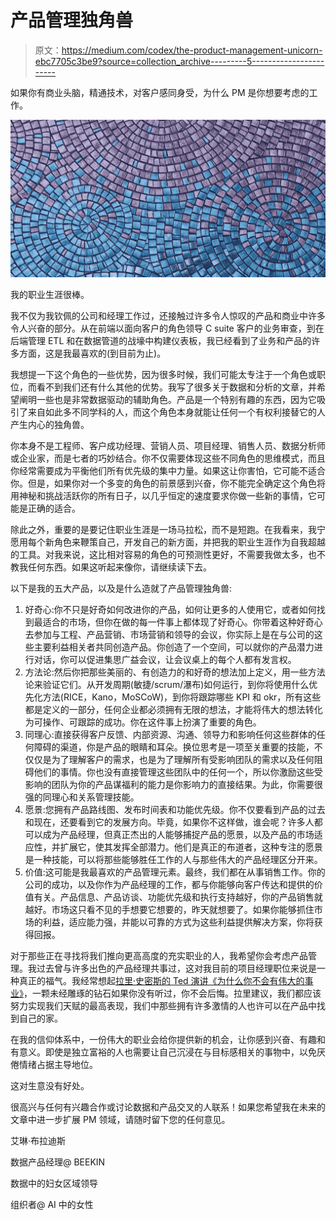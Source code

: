 # 产品管理独角兽

> 原文：<https://medium.com/codex/the-product-management-unicorn-ebc7705c3be9?source=collection_archive---------5----------------------->

如果你有商业头脑，精通技术，对客户感同身受，为什么 PM 是你想要考虑的工作。

![](img/6406618395e5989aa9642c568668e5a5.png)

我的职业生涯很棒。

我不仅为我钦佩的公司和经理工作过，还接触过许多令人惊叹的产品和商业中许多令人兴奋的部分。从在前端以面向客户的角色领导 C suite 客户的业务审查，到在后端管理 ETL 和在数据管道的战壕中构建仪表板，我已经看到了业务和产品的许多方面，这是我最喜欢的(到目前为止)。

我想提一下这个角色的一些优势，因为很多时候，我们可能太专注于一个角色或职位，而看不到我们还有什么其他的优势。我写了很多关于数据和分析的文章，并希望阐明一些也是非常数据驱动的辅助角色。产品是一个特别有趣的东西，因为它吸引了来自如此多不同学科的人，而这个角色本身就能让任何一个有权利接替它的人产生内心的独角兽。

你本身不是工程师、客户成功经理、营销人员、项目经理、销售人员、数据分析师或企业家，而是七者的巧妙结合。你不仅需要体现这些不同角色的思维模式，而且你经常需要成为平衡他们所有优先级的集中力量。如果这让你害怕，它可能不适合你。但是，如果你对一个多变的角色的前景感到兴奋，你不能完全确定这个角色将用神秘和挑战活跃你的所有日子，以几乎恒定的速度要求你做一些新的事情，它可能是正确的适合。

除此之外，重要的是要记住职业生涯是一场马拉松，而不是短跑。在我看来，我宁愿用每个新角色来鞭策自己，开发自己的新方面，并把我的职业生涯作为自我超越的工具。对我来说，这比相对容易的角色的可预测性更好，不需要我做太多，也不教我任何东西。如果这听起来像你，请继续读下去。

以下是我的五大产品，以及是什么造就了产品管理独角兽:

1.  好奇心:你不只是好奇如何改进你的产品，如何让更多的人使用它，或者如何找到最适合的市场，但你在做的每一件事上都体现了好奇心。你带着这种好奇心去参加与工程、产品营销、市场营销和领导的会议，你实际上是在与公司的这些主要利益相关者共同创造产品。你创造了一个空间，可以就你的产品潜力进行对话，你可以促进集思广益会议，让会议桌上的每个人都有发言权。
2.  方法论:然后你把那些美丽的、有创造力的和好奇的想法加上定义，用一些方法论来验证它们。从开发周期(敏捷/scrum/瀑布)如何运行，到你将使用什么优先化方法(RICE，Kano，MoSCoW)，到你将跟踪哪些 KPI 和 okr，所有这些都是定义的一部分，任何企业都必须拥有无限的想法，才能将伟大的想法转化为可操作、可跟踪的成功。你在这件事上扮演了重要的角色。
3.  同理心:直接获得客户反馈、内部资源、沟通、领导力和影响任何这些群体的任何障碍的渠道，你是产品的眼睛和耳朵。换位思考是一项至关重要的技能，不仅仅是为了理解客户的需求，也是为了理解所有受影响团队的需求以及任何阻碍他们的事情。你也没有直接管理这些团队中的任何一个，所以你激励这些受影响的团队为你的产品谋福利的能力是你影响力的直接结果。为此，你需要很强的同理心和关系管理技能。
4.  愿景:您拥有产品路线图、发布时间表和功能优先级。你不仅要看到产品的过去和现在，还要看到它的发展方向。毕竟，如果你不这样做，谁会呢？许多人都可以成为产品经理，但真正杰出的人能够捕捉产品的愿景，以及产品的市场适应性，并扩展它，使其发挥全部潜力。他们是真正的布道者，这种专注的愿景是一种技能，可以将那些能够胜任工作的人与那些伟大的产品经理区分开来。
5.  价值:这可能是我最喜欢的产品管理元素。最终，我们都在从事销售工作。你的公司的成功，以及你作为产品经理的工作，都与你能够向客户传达和提供的价值有关。产品信息、产品访谈、功能优先级和执行支持越好，你的产品销售就越好。市场这只看不见的手想要它想要的，昨天就想要了。如果你能够抓住市场的利益，适应能力强，并能以可靠的方式为这些利益提供解决方案，你将获得回报。

对于那些正在寻找将我们推向更高高度的充实职业的人，我希望你会考虑产品管理。我过去曾与许多出色的产品经理共事过，这对我目前的项目经理职位来说是一种真正的福气。我经常想起[拉里·史密斯的 Ted 演讲《为什么你不会有伟大的事业》](https://www.ted.com/talks/larry_smith_why_you_will_fail_to_have_a_great_career?language=en)，一颗未经雕琢的钻石如果你没有听过，你不会后悔。拉里建议，我们都应该努力实现我们天赋的最高表现，我们中那些拥有许多激情的人也许可以在产品中找到自己的家。

在我的信仰体系中，一份伟大的职业会给你提供新的机会，让你感到兴奋、有趣和有意义。即使是独立富裕的人也需要让自己沉浸在与目标感相关的事物中，以免厌倦情绪占据主导地位。

这对生意没有好处。

很高兴与任何有兴趣合作或讨论数据和产品交叉的人联系！如果您希望我在未来的文章中进一步扩展 PM 领域，请随时留下您的任何意见。

艾琳·布拉迪斯

数据产品经理@ BEEKIN

数据中的妇女区域领导

组织者@ AI 中的女性